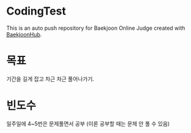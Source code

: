 # CodingTest
This is an auto push repository for Baekjoon Online Judge created with [BaekjoonHub](https://github.com/BaekjoonHub/BaekjoonHub).

# 목표
기간을 길게 잡고 차근 차근 풀어나가기.

# 빈도수
일주일에 4~5번은 문제풀면서 공부 (이론 공부할 때는 문제 안 풀 수 있음)
